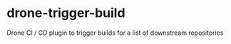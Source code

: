 # drone-trigger-build

Drone CI / CD plugin to trigger builds for a list of downstream repositories
